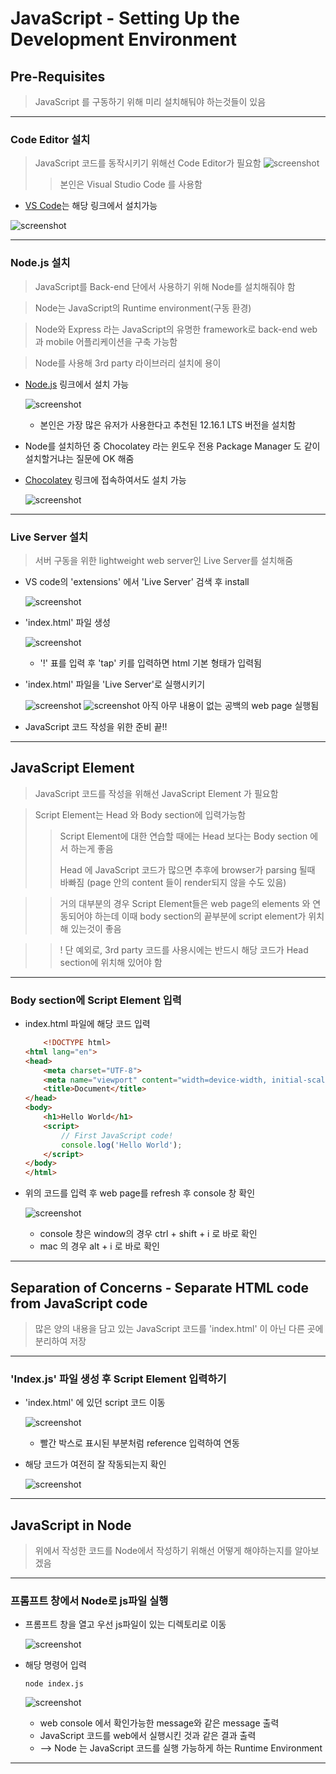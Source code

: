 # JavaScript - Setting Up the Development Environment

## Pre-Requisites
> JavaScript 를 구동하기 위해 미리 설치해둬야 하는것들이 있음

---

### Code Editor 설치
> JavaScript 코드를 동작시키기 위해선 Code Editor가 필요함
> ![screenshot](JS_img/screenshot05.png)
>> 본인은 Visual Studio Code 를 사용함

- [VS Code](https://code.visualstudio.com/)는 해당 링크에서 설치가능 
 
![screenshot](JS_img/screenshot06.png)

---

### Node.js 설치
> JavaScript를 Back-end 단에서 사용하기 위해 Node를 설치해줘야 함

> Node는 JavaScript의 Runtime environment(구동 환경)

> Node와 Express 라는 JavaScript의 유명한 framework로 back-end web 과 mobile 어플리케이션을 구축 가능함

> Node를 사용해 3rd party 라이브러리 설치에 용이

- [Node.js](https://nodejs.org/en/) 링크에서 설치 가능
  
    ![screenshot](JS_img/screenshot07.png)
    - 본인은 가장 많은 유저가 사용한다고 추천된 12.16.1 LTS 버전을 설치함

- Node를 설치하던 중 Chocolatey 라는 윈도우 전용 Package Manager 도 같이 설치할거냐는 질문에 OK 해줌
- [Chocolatey](https://chocolatey.org/) 링크에 접속하여서도 설치 가능

    ![screenshot](JS_img/screenshot08.png)

---

### Live Server 설치
> 서버 구동을 위한 lightweight web server인 Live Server를 설치해줌

- VS code의 'extensions' 에서 'Live Server' 검색 후 install 
  
    ![screenshot](JS_img/screenshot09.png)

- 'index.html' 파일 생성
  
    ![screenshot](JS_img/screenshot10.png)
    - '!' 표를 입력 후 'tap' 키를 입력하면 html 기본 형태가 입력됨
  
- 'index.html' 파일을 'Live Server'로 실행시키기
  
    ![screenshot](JS_img/screenshot11.png)
    ![screenshot](JS_img/screenshot12.png)
    아직 아무 내용이 없는 공백의 web page 실행됨

- JavaScript 코드 작성을 위한 준비 끝!!

---

## JavaScript Element 
> JavaScript 코드를 작성을 위해선 JavaScript Element 가 필요함

> Script Element는 Head 와 Body section에 입력가능함
>> Script Element에 대한 연습할 때에는 Head 보다는 Body section 에서 하는게 좋음
>>
>> Head 에 JavaScript 코드가 많으면 추후에 browser가 parsing 될때 바빠짐 (page 안의 content 들이 render되지 않을 수도 있음)

>> 거의 대부분의 경우 Script Element들은 web page의 elements 와 연동되어야 하는데 이때 body section의 끝부분에 script element가 위치해 있는것이 좋음

>> ! 단 예외로, 3rd party 코드를 사용시에는 반드시 해당 코드가 Head section에 위치해 있어야 함

---

### Body section에 Script Element 입력
- index.html 파일에 해당 코드 입력

    ```html
        <!DOCTYPE html>
    <html lang="en">
    <head>
        <meta charset="UTF-8">
        <meta name="viewport" content="width=device-width, initial-scale=1.0">
        <title>Document</title>
    </head>
    <body>
        <h1>Hello World</h1>
        <script>
            // First JavaScript code!
            console.log('Hello World');
        </script>
    </body>
    </html>
    ```
- 위의 코드를 입력 후 web page를 refresh 후 console 창 확인
  
    ![screenshot](JS_img/screenshot13.png)
    - console 창은 window의 경우 ctrl + shift + i 로 바로 확인
    - mac 의 경우 alt + i 로 바로 확인

---

## Separation of Concerns - Separate HTML code from JavaScript code
> 많은 양의 내용을 담고 있는 JavaScript 코드를 'index.html' 이 아닌 다른 곳에 분리하여 저장

---

### 'Index.js' 파일 생성 후 Script Element 입력하기
- 'index.html' 에 있던 script 코드 이동
  
    ![screenshot](JS_img/screenshot14.png)
    - 빨간 박스로 표시된 부분처럼 reference 입력하여 연동 

- 해당 코드가 여전히 잘 작동되는지 확인
  
    ![screenshot](JS_img/screenshot15.png)

---

## JavaScript in Node
> 위에서 작성한 코드를 Node에서 작성하기 위해선 어떻게 해야하는지를 알아보겠음

---

### 프롬프트 창에서 Node로 js파일 실행
- 프롬프트 창을 열고 우선 js파일이 있는 디렉토리로 이동
  
    ![screenshot](JS_img/screenshot16.png)

- 해당 명령어 입력
    ```linux
    node index.js
    ```

    ![screenshot](JS_img/screenshot17.png)
    - web console 에서 확인가능한 message와 같은 message 출력 
    - JavaScript 코드를 web에서 실행시킨 것과 같은 결과 출력
  - --> Node 는 JavaScript 코드를 실행 가능하게 하는 Runtime Environment

---

